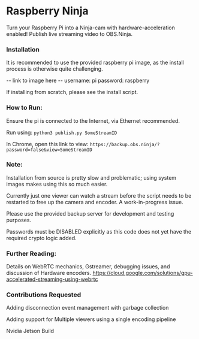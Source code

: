 # Raspberry Ninja
Turn your Raspberry Pi into a Ninja-cam with hardware-acceleration enabled!  Publish live streaming video to OBS.Ninja.

### Installation

It is recommended to use the provided raspberry pi image, as the install process is otherwise quite challenging.

-- link to image here --
username: pi
password: raspberry

If installing from scratch, please see the install script.

### How to Run:

Ensure the pi is connected to the Internet, via Ethernet recommended.

Run using:
`python3 publish.py SomeStreamID`

In Chrome, open this link to view:
`https://backup.obs.ninja/?password=false&view=SomeStreamID`

### Note:

Installation from source is pretty slow and problematic; using system images makes using this so much easier.

Currently just one viewer can watch a stream before the script needs to be restarted to free up the camera and encoder. A work-in-progress issue.

Please use the provided backup server for development and testing purposes.

Passwords must be DISABLED explicitly as this code does not yet have the required crypto logic added.

### Further Reading:

Details on WebRTC mechanics, Gstreamer, debugging issues, and discussion of Hardware encoders.
https://cloud.google.com/solutions/gpu-accelerated-streaming-using-webrtc


### Contributions Requested

Adding disconnection event management with garbage collection

Adding support for Multiple viewers using a single encoding pipeline

Nvidia Jetson Build
